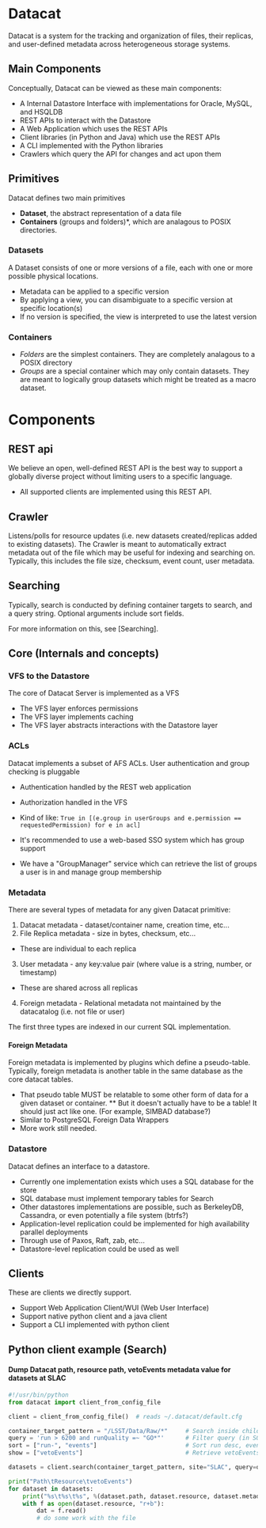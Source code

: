 # Datacat

Datacat is a system for the tracking and organization of files, their 
replicas, and user-defined metadata across heterogeneous storage systems.

Main Components
-------

Conceptually, Datacat can be viewed as these main components:

* A Internal Datastore Interface with implementations for Oracle, MySQL, and HSQLDB
* REST APIs to interact with the Datastore
* A Web Application which uses the REST APIs
* Client libraries (in Python and Java) which use the REST APIs
* A CLI implemented with the Python libraries
* Crawlers which query the API for changes and act upon them

## Primitives

Datacat defines two main primitives

* **Dataset**, the abstract representation of a data file
* **Containers** (groups and folders)*, which are analagous to POSIX directories.

### Datasets

A Dataset consists of one or more versions of a file, each with one or more possible physical locations.

* Metadata can be applied to a specific version
* By applying a view, you can disambiguate to a specific version at specific location(s)
* If no version is specified, the view is interpreted to use the latest version

### Containers

* *Folders* are the simplest containers. They are completely analagous to a POSIX directory
* *Groups* are a special container which may only contain datasets. They are meant to logically group datasets which might be treated as a macro dataset.

# Components

## REST api

We believe an open, well-defined REST API is the best way to support a globally diverse project without limiting users to a specific language.

* All supported clients are implemented using this REST API.

## Crawler

Listens/polls for resource updates (i.e. new datasets created/replicas added to existing datasets). The Crawler is meant to automatically extract metadata out of the file which may be useful for indexing and searching on. Typically, this includes the file size, checksum, event count, user metadata.

## Searching

Typically, search is conducted by defining container targets to search, and a query string. Optional arguments include sort fields.

For more information on this, see [Searching].


## Core (Internals and concepts)

### VFS to the Datastore

The core of Datacat Server is implemented as a VFS

* The VFS layer enforces permissions
* The VFS layer implements caching
* The VFS layer abstracts interactions with the Datastore layer

### ACLs

Datacat implements a subset of AFS ACLs. User authentication and group checking is pluggable

* Authentication handled by the REST web application
* Authorization handled in the VFS 
 * Kind of like: `True in [(e.group in userGroups and e.permission == requestedPermission) for e in acl]`

* It's recommended to use a web-based SSO system which has group support
* We have a "GroupManager" service which can retrieve the list of groups a user is in and manage group membership

### Metadata

There are several types of metadata for any given Datacat primitive:

1. Datacat metadata - dataset/container name, creation time, etc...
2. File Replica metadata - size in bytes, checksum, etc...
 * These are individual to each replica
3. User metadata - any key:value pair (where value is a string, number, or timestamp)
 * These are shared across all replicas
4. Foreign metadata - Relational metadata not maintained by the datacatalog (i.e. not file or user)

The first three types are indexed in our current SQL implementation.

#### Foreign Metadata

Foreign metadata is implemented by plugins which define a pseudo-table. Typically, foreign metadata is another table in the same database as the core datacat tables.

* That pseudo table MUST be relatable to some other form of data for a given dataset or container.
** But it doesn't actually have to be a table! It should just act like one. (For example, SIMBAD database?)
* Similar to PostgreSQL Foreign Data Wrappers
* More work still needed.

### Datastore

Datacat defines an interface to a datastore.

* Currently one implementation exists which uses a SQL database for the store
 * SQL database must implement temporary tables for Search
* Other datastores implementations are possible, such as BerkeleyDB, Cassandra, or even potentially a file system (btrfs?)
* Application-level replication could be implemented for high availability parallel deployments
 * Through use of Paxos, Raft, zab, etc...
* Datastore-level replication could be used as well

## Clients

These are clients we directly support.

* Support Web Application Client/WUI (Web User Interface)
* Support native python client and a java client
* Support a CLI implemented with python client

## Python client example (Search)

#### Dump Datacat path, resource path, vetoEvents metadata value for datasets at SLAC
```python
#!/usr/bin/python
from datacat import client_from_config_file

client = client_from_config_file()  # reads ~/.datacat/default.cfg

container_target_pattern = "/LSST/Data/Raw/*"     # Search inside child containers of Raw
query = 'run > 6200 and runQuality =~ "GO*"'      # Filter query (in SQL: run > 6200 AND runQuality LIKE 'GO%')
sort = ["run-", "events"]                         # Sort run desc, events asc (asc default). These are retrieved
show = ["vetoEvents"]                             # Retrieve vetoEvents metadata as well

datasets = client.search(container_target_pattern, site="SLAC", query=query, sort=sort, show=show)

print("Path\tResource\tvetoEvents")
for dataset in datasets:
    print("%s\t%s\t%s", %(dataset.path, dataset.resource, dataset.metadata['vetoEvents']))
    with f as open(dataset.resource, "r+b"):
        dat = f.read()
        # do some work with the file
```
